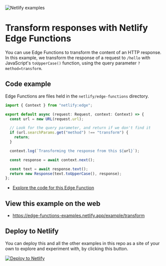 ![Netlify examples](https://user-images.githubusercontent.com/5865/159468750-df1c2783-39b2-40da-9c0f-971f72a7ea3f.png)

# Transform responses with Netlify Edge Functions

You can use Edge Functions to transform the content of an HTTP response. In this example, we transform the response of a
request to `/hello` with JavaScript's <code>toUpperCase()</code> function, using the query parameter
`?method=transform`.

## Code example

Edge Functions are files held in the `netlify/edge-functions` directory.

```ts
import { Context } from "netlify:edge";

export default async (request: Request, context: Context) => {
  const url = new URL(request.url);

  // Look for the query parameter, and return if we don't find it
  if (url.searchParams.get("method") !== "transform") {
    return;
  }

  context.log(`Transforming the response from this ${url}`);

  const response = await context.next();

  const text = await response.text();
  return new Response(text.toUpperCase(), response);
};
```

- [Explore the code for this Edge Function](../../netlify/edge-functions/transform.ts)

## View this example on the web

- https://edge-functions-examples.netlify.app/example/transform

## Deploy to Netlify

You can deploy this and all the other examples in this repo as a site of your own to explore and experiment with, by
clicking this button.

[![Deploy to Netlify](https://www.netlify.com/img/deploy/button.svg)](https://app.netlify.com/start/deploy?repository=https://github.com/netlify/edge-functions-examples&utm_campaign=devex&utm_source=edge-functions-examples&utm_medium=web&utm_content=Deploy%20Edge%20Functions%20Examples%20to%20Netlify)
